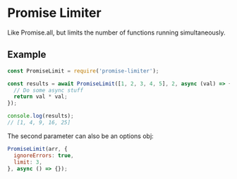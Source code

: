 # Promise Limiter
Like Promise.all, but limits the number of functions running simultaneously.

## Example
```javascript
const PromiseLimit = require('promise-limiter');

const results = await PromiseLimit([1, 2, 3, 4, 5], 2, async (val) => {
  // Do some async stuff
  return val * val;
});

console.log(results);
// [1, 4, 9, 16, 25]
```

The second parameter can also be an options obj:
```javascript
PromiseLimit(arr, {
  ignoreErrors: true,
  limit: 3,
}, async () => {});
```

